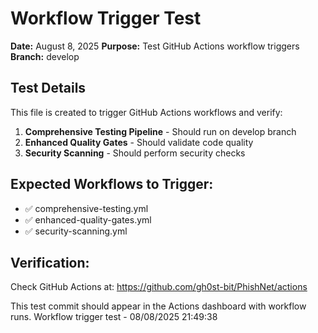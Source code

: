 # Workflow Trigger Test

**Date:** August 8, 2025
**Purpose:** Test GitHub Actions workflow triggers
**Branch:** develop

## Test Details

This file is created to trigger GitHub Actions workflows and verify:

1. **Comprehensive Testing Pipeline** - Should run on develop branch
2. **Enhanced Quality Gates** - Should validate code quality  
3. **Security Scanning** - Should perform security checks

## Expected Workflows to Trigger:

- ✅ comprehensive-testing.yml
- ✅ enhanced-quality-gates.yml  
- ✅ security-scanning.yml

## Verification:

Check GitHub Actions at: https://github.com/gh0st-bit/PhishNet/actions

This test commit should appear in the Actions dashboard with workflow runs.
W o r k f l o w   t r i g g e r   t e s t   -   0 8 / 0 8 / 2 0 2 5   2 1 : 4 9 : 3 8  
 